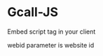 # Gcall-JS
Embed script tag in your client
<script type="text/javascript" src="//static.twilio.com/libs/twiliojs/1.2/twilio.min.js"></script>   		
<script type="text/javascript" src="https://api.gcall.vn/?webid=1"></script>

webid parameter is website id